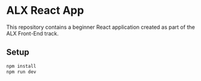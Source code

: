 # ALX React App

This repository contains a beginner React application created as part of the ALX Front-End track.

## Setup

```bash
npm install
npm run dev
